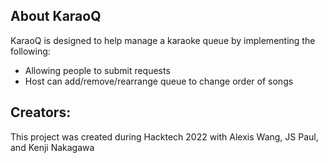 <p align="center">
<a href="https://www.google.com/url?sa=i&url=http%3A%2F%2Fclipart-library.com%2Ffree%2Fmic-transparent-background.html&psig=AOvVaw0gpOCWQgoMFVUCDOaYZgp5&ust=1646639807709000&source=images&cd=vfe&ved=0CAgQjRxqFwoTCID8-7iBsfYCFQAAAAAdAAAAABAD" alt="Karaoke with your friends!"></a>
</p>

## About KaraoQ

KaraoQ is designed to help manage a karaoke queue by implementing the following:
- Allowing people to submit requests
- Host can add/remove/rearrange queue to change order of songs

## Creators:
This project was created during Hacktech 2022 with Alexis Wang, JS Paul, and Kenji Nakagawa
